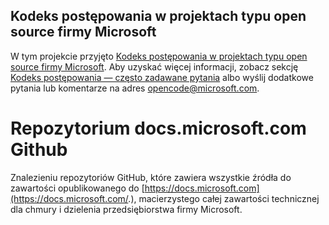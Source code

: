 ## <a name="microsoft-open-source-code-of-conduct"></a>Kodeks postępowania w projektach typu open source firmy Microsoft

W tym projekcie przyjęto [Kodeks postępowania w projektach typu open source firmy Microsoft](https://opensource.microsoft.com/codeofconduct/).
Aby uzyskać więcej informacji, zobacz sekcję [Kodeks postępowania — często zadawane pytania](https://opensource.microsoft.com/codeofconduct/faq/) albo wyślij dodatkowe pytania lub komentarze na adres [opencode@microsoft.com](mailto:opencode@microsoft.com). 

# <a name="docsmicrosoftcom-github-repository"></a>Repozytorium docs.microsoft.com Github

Znalezieniu repozytoriów GitHub, które zawiera wszystkie źródła do zawartości opublikowanego do [https://docs.microsoft.com](https://docs.microsoft.com/.), macierzystego całej zawartości technicznej dla chmury i dzielenia przedsiębiorstwa firmy Microsoft.
